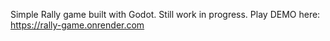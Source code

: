 Simple Rally game built with Godot.
Still work in progress.
Play DEMO here: https://rally-game.onrender.com
